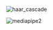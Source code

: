 ![haar_cascade](https://github.com/Sematemur/Mediapipe-kutuphanesi-ile-el-tespiti/assets/99514111/eafa82c9-f7e6-446b-88c7-efcb701ea327)



![mediapipe2](https://github.com/Sematemur/Mediapipe-kutuphanesi-ile-el-tespiti/assets/99514111/6d820c3a-e743-44b3-affa-c37ddc350a56)
